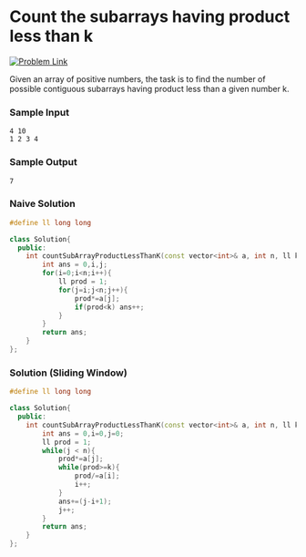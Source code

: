 # Count the subarrays having product less than k

[![Problem Link](https://img.shields.io/badge/GeeksforGeeks-298D46?style=for-the-badge&logo=geeksforgeeks&logoColor=white)](https://practice.geeksforgeeks.org/problems/count-the-subarrays-having-product-less-than-k1708/1/)

Given an array of positive numbers, the task is to find the number of possible contiguous subarrays having product less than a given number k.

### Sample Input

```
4 10
1 2 3 4
```

### Sample Output

```
7
```

### Naive Solution

```cpp
#define ll long long

class Solution{
  public:
    int countSubArrayProductLessThanK(const vector<int>& a, int n, ll k) {
        int ans = 0,i,j;
        for(i=0;i<n;i++){
            ll prod = 1;
            for(j=i;j<n;j++){
                prod*=a[j];
                if(prod<k) ans++;
            }
        }
        return ans;
    }
};

```

### Solution (Sliding Window)

```cpp
#define ll long long

class Solution{
  public:
    int countSubArrayProductLessThanK(const vector<int>& a, int n, ll k) {
        int ans = 0,i=0,j=0;
        ll prod = 1;
        while(j < n){
            prod*=a[j];
            while(prod>=k){
                prod/=a[i];
                i++;
            }
            ans+=(j-i+1);
            j++;
        }
        return ans;
    }
};
```

